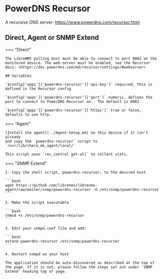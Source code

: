 # PowerDNS Recursor

A recursive DNS server: <https://www.powerdns.com/recursor.html>

## Direct, Agent or SNMP Extend
=== "Direct"

    The LibreNMS polling host must be able to connect to port 8082 on the
    monitored device. The web-server must be enabled, see the Recursor
    docs: <https://doc.powerdns.com/md/recursor/settings/#webserver>

    ## Variables

    `$config['apps']['powerdns-recursor']['api-key']` required, this is
    defined in the Recursor config

    `$config['apps']['powerdns-recursor']['port']` numeric, defines the
    port to connect to PowerDNS Recursor on.  The default is 8082

    `$config['apps']['powerdns-recursor']['https']` true or false,
    defaults to use http.

=== "Agent"

    [Install the agent](../Agent-Setup.md) on this device if it isn't already
    and copy the `powerdns-recursor` script to
    `/usr/lib/check_mk_agent/local/`

    This script uses `rec_control get-all` to collect stats.

=== "SNMP Extend"

    1. Copy the shell script, powerdns-recursor, to the desired host
    
    ```bash
    wget https://github.com/librenms/librenms-agent/raw/master/snmp/powerdns-recursor -O /etc/snmp/powerdns-recursor
    ```

    2. Make the script executable
    
    ```bash
    chmod +x /etc/snmp/powerdns-recursor
    ```

    3. Edit your snmpd.conf file and add:

    ```bash
    extend powerdns-recursor /etc/snmp/powerdns-recursor
    ```

    4. Restart snmpd on your host

    The application should be auto-discovered as described at the top of
    the page. If it is not, please follow the steps set out under `SNMP
    Extend` heading top of page.


